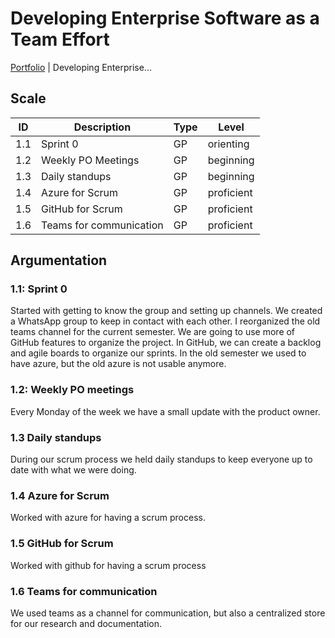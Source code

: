 # Developing Enterprise Software as a Team Effort

[Portfolio](../../README.md) | Developing Enterprise...

[Uitleg leeruitkomst]: #

## Scale

| ID | Description | Type | Level |
|---|---|---|---|
| 1.1 | Sprint 0 | GP | orienting |
| 1.2 | Weekly PO Meetings | GP | beginning |
| 1.3 | Daily standups | GP | beginning |
| 1.4 | Azure for Scrum | GP | proficient |
| 1.5 | GitHub for Scrum | GP | proficient |
| 1.6 | Teams for communication | GP | proficient |

## Argumentation

### 1.1: Sprint 0

Started with getting to know the group and setting up channels. We created a WhatsApp group to keep in contact with each other. I reorganized the old teams channel for the current semester. We are going to use more of GitHub features to organize the project. In GitHub, we can create a backlog and agile boards to organize our sprints. In the old semester we used to have azure, but the old azure is not usable anymore.

### 1.2: Weekly PO meetings

Every Monday of the week we have a small update with the product owner.

### 1.3 Daily standups

During our scrum process we held daily standups to keep everyone up to date with what we were doing.

### 1.4 Azure for Scrum

Worked with azure for having a scrum process.

### 1.5 GitHub for Scrum

Worked with github for having a scrum process

### 1.6 Teams for communication

We used teams as a channel for communication, but also a centralized store for our research and documentation.